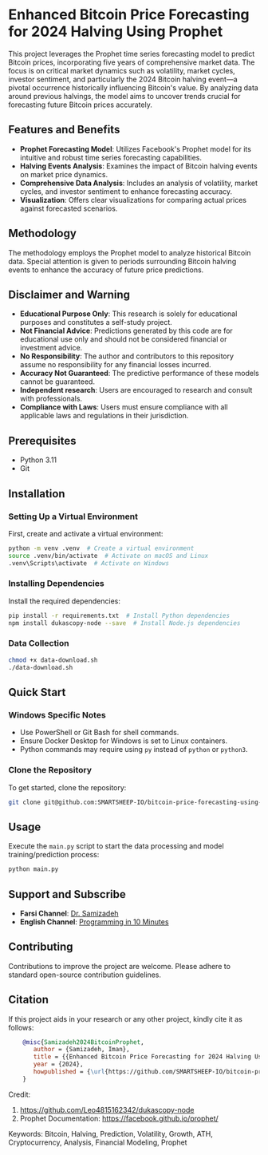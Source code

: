 # Enhanced Bitcoin Price Forecasting for 2024 Halving Using Prophet

This project leverages the Prophet time series forecasting model to predict Bitcoin prices, incorporating five years of comprehensive market data. The focus is on critical market dynamics such as volatility, market cycles, investor sentiment, and particularly the 2024 Bitcoin halving event—a pivotal occurrence historically influencing Bitcoin's value. By analyzing data around previous halvings, the model aims to uncover trends crucial for forecasting future Bitcoin prices accurately.

## Features and Benefits
- **Prophet Forecasting Model**: Utilizes Facebook's Prophet model for its intuitive and robust time series forecasting capabilities.
- **Halving Events Analysis**: Examines the impact of Bitcoin halving events on market price dynamics.
- **Comprehensive Data Analysis**: Includes an analysis of volatility, market cycles, and investor sentiment to enhance forecasting accuracy.
- **Visualization**: Offers clear visualizations for comparing actual prices against forecasted scenarios.

## Methodology
The methodology employs the Prophet model to analyze historical Bitcoin data. Special attention is given to periods surrounding Bitcoin halving events to enhance the accuracy of future price predictions.

## Disclaimer and Warning
- **Educational Purpose Only**: This research is solely for educational purposes and constitutes a self-study project.
- **Not Financial Advice**: Predictions generated by this code are for educational use only and should not be considered financial or investment advice.
- **No Responsibility**: The author and contributors to this repository assume no responsibility for any financial losses incurred.
- **Accuracy Not Guaranteed**: The predictive performance of these models cannot be guaranteed.
- **Independent research**: Users are encouraged to research and consult with professionals.
- **Compliance with Laws**: Users must ensure compliance with all applicable laws and regulations in their jurisdiction.

## Prerequisites
- Python 3.11
- Git

## Installation

### Setting Up a Virtual Environment
First, create and activate a virtual environment:

```bash
python -m venv .venv  # Create a virtual environment
source .venv/bin/activate  # Activate on macOS and Linux
.venv\Scripts\activate  # Activate on Windows
```

### Installing Dependencies
Install the required dependencies:

```bash
pip install -r requirements.txt  # Install Python dependencies
npm install dukascopy-node --save  # Install Node.js dependencies
```

### Data Collection

```bash
chmod +x data-download.sh
./data-download.sh
```

## Quick Start
### Windows Specific Notes
- Use PowerShell or Git Bash for shell commands.
- Ensure Docker Desktop for Windows is set to Linux containers.
- Python commands may require using `py` instead of `python` or `python3`.

### Clone the Repository
To get started, clone the repository:

```bash
git clone git@github.com:SMARTSHEEP-IO/bitcoin-price-forecasting-using-prophet.git
```

## Usage
Execute the `main.py` script to start the data processing and model training/prediction process:

```bash
python main.py
```

## Support and Subscribe
- **Farsi Channel**: [Dr.  Samizadeh](https://www.youtube.com/channel/DrSamizadeh)
- **English Channel**: [Programming in 10 Minutes](https://www.youtube.com/channel/ProgrammingIn10Minutes)

## Contributing
Contributions to improve the project are welcome. Please adhere to standard open-source contribution guidelines.

## Citation
If this project aids in your research or any other project, kindly cite it as follows:

```bibtex
    @misc{Samizadeh2024BitcoinProphet,
       author = {Samizadeh, Iman},
       title = {{Enhanced Bitcoin Price Forecasting for 2024 Halving Using Prophet}},
       year = {2024},
       howpublished = {\url{https://github.com/SMARTSHEEP-IO/bitcoin-price-forecasting-using-prophet}}
    }
```

Credit:
1. https://github.com/Leo4815162342/dukascopy-node
2. Prophet Documentation: https://facebook.github.io/prophet/

Keywords: Bitcoin, Halving, Prediction, Volatility, Growth, ATH, Cryptocurrency, Analysis, Financial Modeling, Prophet
